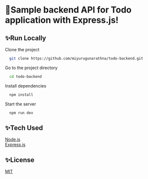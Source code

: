 # 🚩Sample backend API for Todo application with Express.js!



## ✨Run Locally

Clone the project

```bash
  git clone https://github.com/miyurugunarathna/todo-backend.git
```

Go to the project directory

```bash
  cd todo-backend
```

Install dependencies

```bash
  npm install
```

Start the server

```bash
  npm run dev
```


## ✨Tech Used

[Node.js](https://nodejs.org/en/)  
[Express.js](https://expressjs.com/)  


## ✨License

[MIT](LICENSE)

